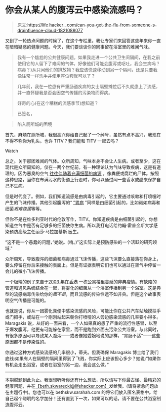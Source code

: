 # 你会从某人的腹泻云中感染流感吗？

> 原文:[https://life hacker . com/can-you-get-the-flu-from-someone-s-drainfluence-cloud-1821088077](https://lifehacker.com/can-you-get-the-flu-from-somebody-s-diarrhea-cloud-1821088077)

又到了一轮热点问题的时候了，在这个专栏里，我让专家们来回答这些年来你一直在暗暗疑惑的健康问题。今天，我们要谈谈你的同事留在浴室里的难闻气味。

> 我有一个尴尬的公共健康问题。如果我走进一个公共卫生间隔间，在我之前使用它的人留下了难闻的气体，好像他们可能会腹泻或呕吐，我会生病吗？病毒？)从只闻他们的排放物？我应该快速移动到另一个隔间，还是只要我像往常一样洗手并使用座位套就可以了？
> 
> 几年前，我在一位患有严重肠道疾病的女士隔壁摊位后不久就患上了流感，并一直怀疑我是否会因空气传播的污染物而得病。
> 
> 好奇的心(在这个糟糕的流感季节)想知道？
> 
> 已签名，

> 陷入厕所城的困境

首先，麻烦在厕所城，我很高兴你给自己起了一个绰号，虽然有点不高兴，我现在不得不称你为乳头。也许 TITV？我们能和 TITV 一起去吗？

Watch

总之。关于那团难闻的气体。众所周知，气味本身不会让人生病。或者至少，这在现代是众所周知的。仅在一两个世纪前，有一种理论认为气味导致疾病，这是有道理的，因为恶臭的空气 [往往伴随着充满细菌的病源](https://gizmodo.com/how-fake-science-saved-lives-in-victorian-london-1795821421) ，像粪便或腐烂的尸体。按照这种思路，当你在布满污水的街道上行走时，你可以通过闻一些香水或醋来保护自己不生病。

但是时代变了。例如，我们知道流感是由病毒引起的，它主要通过咳嗽和打喷嚏时产生的飞沫传播。其他引起腹泻的“ [”胃病](https://lifehacker.com/what-to-do-if-you-think-you-have-food-poisoning-1726975533) ”同样是由细菌引起的，比如诺如病毒和细菌*艰难梭菌*等等。

但你不是在维多利亚时代的伦敦写作，TITV。你知道疾病是由细菌引起的，你想知道空气中是否有足够多的细菌使你生病。所以我打电话给约翰·霍普金斯大学感染预防高级主任丽莎·马拉加基斯 医生。

“这不是一个愚蠢的问题，”她说。(唷。)"这实际上是预防感染的一个活跃的研究领域."

众所周知，导致腹泻的细菌和病毒通过飞沫传播，这些飞沫要么直接落在你身上，要么停留在你后来接触的表面上。但是有证据表明它们也可以通过在空气中停留一会儿的微小飞沫传播。

一个极端的例子来自于[2003 年在香港](https://www.sciencedirect.com/science/article/pii/S1201971211000245) 一栋公寓楼里蔓延的非典疫情。有缺陷的管道和通风系统结合在一起，将雾化的细菌从一个浴室传播到另一个浴室。这是典型的流感病毒传染给你的*而不是*，而且流感的传染性远不如非典。但是这个故事表明空气传播是可能的。

也就是说，你从一团雾化粪便中感染流感的风险，可能比你在公共汽车站触摸扶手或门把手，或站在一个刚刚站起来朝你打喷嚏的人旁边感染流感的几率要小得多。Maragakis 说，从好的一面来看，一个人如果真的患了严重的流行性感冒，以至于爆发腹泻，他更有可能躲在家里，而不是跑到外面去污染公共浴室。与此同时，有很多原因可以导致某人腹泻——或者像她委婉地说的那样，“胃肠不适”——这些原因都不是传染性的。

你通过这种方式感染流感的几率很小，蒂夫。但我确保 Maragakis 博士给了我们底线:如果有人在隔壁的隔间里得到了飞溅，你实际上应该担心多少？她说:“如果你有机会走出浴室，或者在浴室的另一边，我会这么做。”

* * *

本期燃题到此为止。我很想听听你还有什么想法，所以请写下你最古怪、最精彩的健康问题，并在[【beth.skwarecki@lifehacker.com】](mailto:elizabeth.skwarecki@lifehacker.com)发给我。(请将紧急问题放在主题行中)。您也可以在 bethskw.sarahah.com 的将它们放入匿名表格中。给自己起个聪明的名字加分！还有直到下一次，如果可以的话，请不要在公共浴室制造腹泻云。